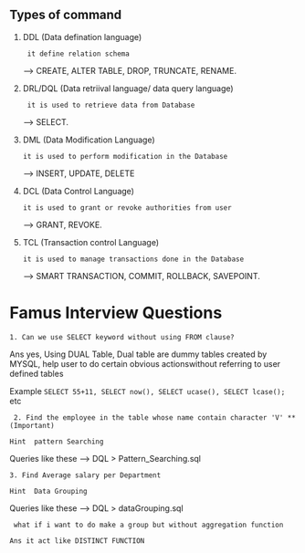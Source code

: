 ## Types of command

1. DDL (Data defination language)

    ``` it define relation schema```

    --> CREATE, ALTER TABLE, DROP, TRUNCATE, RENAME.

2. DRL/DQL (Data retriival language/ data query language)

    ``` it is used to retrieve data from Database```

    --> SELECT.

3. DML (Data Modification Language)

    ``` it is used to perform modification in the Database ```

    --> INSERT, UPDATE, DELETE

4. DCL (Data Control Language)

    ``` it is used to grant or revoke authorities from user ```

    --> GRANT, REVOKE.

5. TCL (Transaction control Language)

    ``` it is used to manage transactions done in the Database ```

    --> SMART TRANSACTION, COMMIT, ROLLBACK, SAVEPOINT.




# Famus Interview Questions

``` 1. Can we use SELECT keyword without using FROM clause? ```

Ans yes, Using DUAL Table, Dual table are dummy tables created by MYSQL, help user to do certain obvious actionswithout referring to user defined tables 

Example ``` SELECT 55+11, SELECT now(), SELECT ucase(), SELECT lcase(); ``` etc


``` 2. Find the employee in the table whose name contain character 'V' **(Important)```

    Hint  pattern Searching 

Queries like these -->   DQL > Pattern_Searching.sql

``` 3. Find Average salary per Department ```

    Hint  Data Grouping 

Queries like these -->  DQL > dataGrouping.sql

    
 ``` what if i want to do make a group but without aggregation function```

    Ans it act like DISTINCT FUNCTION